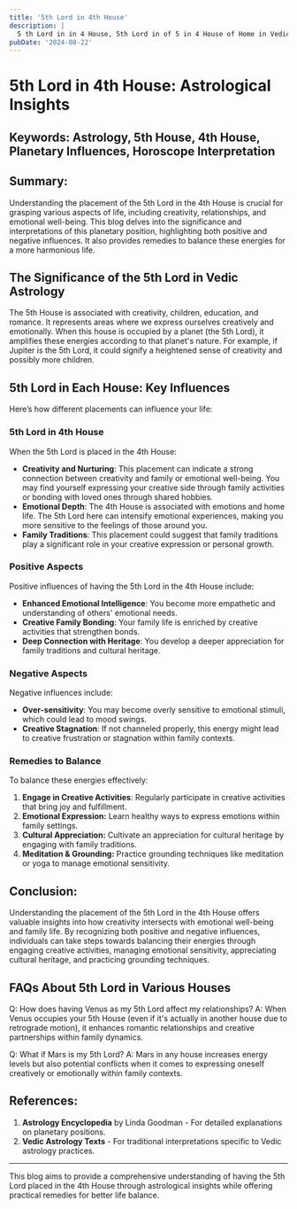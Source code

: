 ```yaml
---
title: '5th Lord in 4th House'
description: |
  5 th Lord in in 4 House, 5th Lord in of 5 in 4 House of Home in Vedic astrology
pubDate: '2024-08-22'
---
```


# 5th Lord in 4th House: Astrological Insights

## Keywords: Astrology, 5th House, 4th House, Planetary Influences, Horoscope Interpretation

## Summary:
Understanding the placement of the 5th Lord in the 4th House is crucial for grasping various aspects of life, including creativity, relationships, and emotional well-being. This blog delves into the significance and interpretations of this planetary position, highlighting both positive and negative influences. It also provides remedies to balance these energies for a more harmonious life.

## The Significance of the 5th Lord in Vedic Astrology
The 5th House is associated with creativity, children, education, and romance. It represents areas where we express ourselves creatively and emotionally. When this house is occupied by a planet (the 5th Lord), it amplifies these energies according to that planet's nature. For example, if Jupiter is the 5th Lord, it could signify a heightened sense of creativity and possibly more children.

## 5th Lord in Each House: Key Influences
Here’s how different placements can influence your life:

### 5th Lord in 4th House
When the 5th Lord is placed in the 4th House:
- **Creativity and Nurturing**: This placement can indicate a strong connection between creativity and family or emotional well-being. You may find yourself expressing your creative side through family activities or bonding with loved ones through shared hobbies.
- **Emotional Depth**: The 4th House is associated with emotions and home life. The 5th Lord here can intensify emotional experiences, making you more sensitive to the feelings of those around you.
- **Family Traditions**: This placement could suggest that family traditions play a significant role in your creative expression or personal growth.

### Positive Aspects
Positive influences of having the 5th Lord in the 4th House include:
- **Enhanced Emotional Intelligence**: You become more empathetic and understanding of others' emotional needs.
- **Creative Family Bonding**: Your family life is enriched by creative activities that strengthen bonds.
- **Deep Connection with Heritage**: You develop a deeper appreciation for family traditions and cultural heritage.

### Negative Aspects
Negative influences include:
- **Over-sensitivity**: You may become overly sensitive to emotional stimuli, which could lead to mood swings.
- **Creative Stagnation**: If not channeled properly, this energy might lead to creative frustration or stagnation within family contexts.
  
### Remedies to Balance
To balance these energies effectively:

1. **Engage in Creative Activities**: Regularly participate in creative activities that bring joy and fulfillment.
2. **Emotional Expression:** Learn healthy ways to express emotions within family settings.
3. **Cultural Appreciation:** Cultivate an appreciation for cultural heritage by engaging with family traditions.
4. **Meditation & Grounding:** Practice grounding techniques like meditation or yoga to manage emotional sensitivity.

## Conclusion:
Understanding the placement of the 5th Lord in the 4th House offers valuable insights into how creativity intersects with emotional well-being and family life. By recognizing both positive and negative influences, individuals can take steps towards balancing their energies through engaging creative activities, managing emotional sensitivity, appreciating cultural heritage, and practicing grounding techniques.

## FAQs About 5th Lord in Various Houses

Q: How does having Venus as my 5th Lord affect my relationships?
A: When Venus occupies your 5th House (even if it's actually in another house due to retrograde motion), it enhances romantic relationships and creative partnerships within family dynamics.

Q: What if Mars is my 5th Lord?
A: Mars in any house increases energy levels but also potential conflicts when it comes to expressing oneself creatively or emotionally within family contexts.

## References:
1. **Astrology Encyclopedia** by Linda Goodman - For detailed explanations on planetary positions.
2. **Vedic Astrology Texts** - For traditional interpretations specific to Vedic astrology practices.


---

This blog aims to provide a comprehensive understanding of having the 5th Lord placed in the 4th House through astrological insights while offering practical remedies for better life balance.